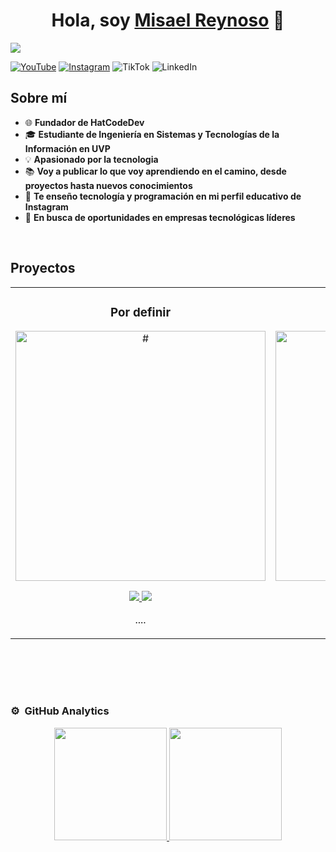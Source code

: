 <div align="center">
<h1 align="center">Hola, soy <a href="https://aristi.dev">Misael Reynoso</a> 👋</h1>
</div>
<img src="https://i.imgur.com/A6UcjV3.jpeg">

[![YouTube](https://img.shields.io/badge/YouTube-Subscribe-red?style=social&logo=youtube)](https://youtube.com/@hatcode?si=fwkC25pSr4eCmth5)
[![Instagram](https://img.shields.io/badge/follow-%40hatcode.dev-blue?style=social&logo=instagram)](https://www.instagram.com/hatcode.dev)
![TikTok](https://img.shields.io/badge/follow-%40hatcode.dev-blue?style=social&logo=tiktok)
![LinkedIn](https://img.shields.io/badge/connect-%40hatcode.dev-blue?style=social&logo=linkedin)





## Sobre mí

- 🌐 **Fundador de HatCodeDev**
- 🎓 **Estudiante de Ingeniería en Sistemas y Tecnologías de la Información en UVP**
- 💡 **Apasionado por la tecnologia**
- 📚 **Voy a publicar lo que voy aprendiendo en el camino, desde proyectos hasta nuevos conocimientos**
- 📲 **Te enseño tecnología y programación en mi perfil educativo de Instagram**
- 🚀 **En busca de oportunidades en empresas tecnológicas líderes**
<br>


## Proyectos
<table>
<tr>
<td width="50%">
<h3 align="center">Por definir</h3>
<div align="center">
<a href="#" target="_blank"><img src="#" width="400" alt="#"></a>
<p>
<a href="#" target="_blank">
<img src="https://img.shields.io/badge/CÓDIGO-ff9?style=for-the-badge&logo=github&logoColor=black">
</a>
<a href="#" target="_blank">
<img src="https://img.shields.io/badge/-Youtube-green?style=for-the-badge&color=fbfc40">
</a>
</p>
<p>....</p>
</div>
                                                                                      
</td>

<td width="50%">
<h3 align="center">Por definir</h3>
<div align="center">
<a href="#" target="_blank"><img src="#" width="400" alt="#"></a>
<p>
<a href="#" target="_blank">
<img src="https://img.shields.io/badge/CÓDIGO-ff9?style=for-the-badge&logo=github&logoColor=black">
</a>
<a href="#" target="_blank">
<img src="https://img.shields.io/badge/-Youtube-green?style=for-the-badge&color=fbfc40">
</a>
</p>
<p>....</p>
</div>
                                                                                      
</td>
                                                           
</table>                                                                                 
</div>
<br>

<table>
<tr>
                                                                                      
</table>                                                                                 
</div>
<br>

### ⚙️ &nbsp;GitHub Analytics

<p align="center">
<a href="https://github.com/HatCodeDev">
  <img height="180em" src="https://github-readme-stats-eight-theta.vercel.app/api?username=HatCodeDev&show_icons=true&theme=algolia&include_all_commits=true&count_private=true"/>
  <img height="180em" src="https://github-readme-stats-eight-theta.vercel.app/api/top-langs/?username=HatCodeDev&layout=compact&langs_count=8&theme=algolia"/>
</a>
</p>
